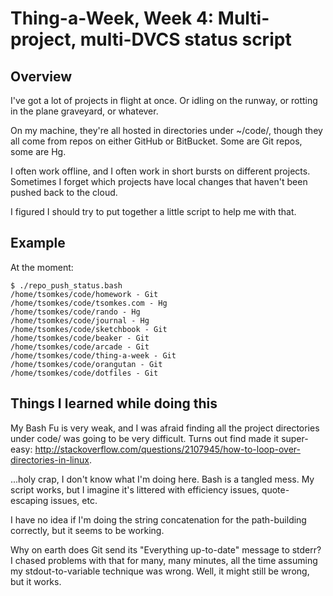 Thing-a-Week, Week 4:  Multi-project, multi-DVCS status script
==============================================================

Overview
--------
I've got a lot of projects in flight at once.  Or idling on the runway, or
rotting in the plane graveyard, or whatever.

On my machine, they're all hosted in directories under ~/code/, though they all
come from repos on either GitHub or BitBucket.  Some are Git repos, some are
Hg.

I often work offline, and I often work in short bursts on different projects.
Sometimes I forget which projects have local changes that haven't been pushed
back to the cloud.

I figured I should try to put together a little script to help me with that.

Example
-------
At the moment:

```
$ ./repo_push_status.bash
/home/tsomkes/code/homework - Git
/home/tsomkes/code/tsomkes.com - Hg
/home/tsomkes/code/rando - Hg
/home/tsomkes/code/journal - Hg
/home/tsomkes/code/sketchbook - Git
/home/tsomkes/code/beaker - Git
/home/tsomkes/code/arcade - Git
/home/tsomkes/code/thing-a-week - Git
/home/tsomkes/code/orangutan - Git
/home/tsomkes/code/dotfiles - Git
```

Things I learned while doing this
---------------------------------
My Bash Fu is very weak, and I was afraid finding all the project directories
under code/ was going to be very difficult.  Turns out find made it super-easy:
http://stackoverflow.com/questions/2107945/how-to-loop-over-directories-in-linux.

...holy crap, I don't know what I'm doing here.  Bash is a tangled mess.  My
script works, but I imagine it's littered with efficiency issues,
quote-escaping issues, etc.

I have no idea if I'm doing the string concatenation for the path-building
correctly, but it seems to be working.  

Why on earth does Git send its "Everything up-to-date" message to stderr?  I
chased problems with that for many, many minutes, all the time assuming my
stdout-to-variable technique was wrong.  Well, it might still be wrong, but it
works.
